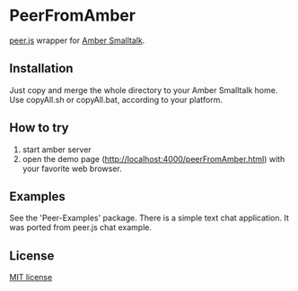 PeerFromAmber
===============

[peer.js](http://peerjs.com/) wrapper for [Amber Smalltalk](http://amber-lang.net/).

## Installation ##
Just copy and merge the whole directory to your Amber Smalltalk home. 
Use copyAll.sh or copyAll.bat, according to your platform.

## How to try ##
1. start amber server
2. open the demo page ([http://localhost:4000/peerFromAmber.html](http://localhost:4000/peerFromAmber.html)) with your favorite web browser.

## Examples ##
See the 'Peer-Examples' package. There is a simple text chat application. It was ported from peer.js chat example.

## License ##
[MIT license](http://opensource.org/licenses/MIT)